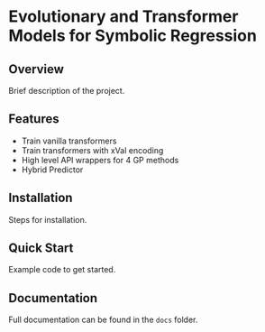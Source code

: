 # Evolutionary and Transformer Models for Symbolic Regression

## Overview
Brief description of the project.

## Features
- Train vanilla transformers
- Train transformers with xVal encoding
- High level API wrappers for 4 GP methods
- Hybrid Predictor

## Installation
Steps for installation.

## Quick Start
Example code to get started.

## Documentation
Full documentation can be found in the `docs` folder.